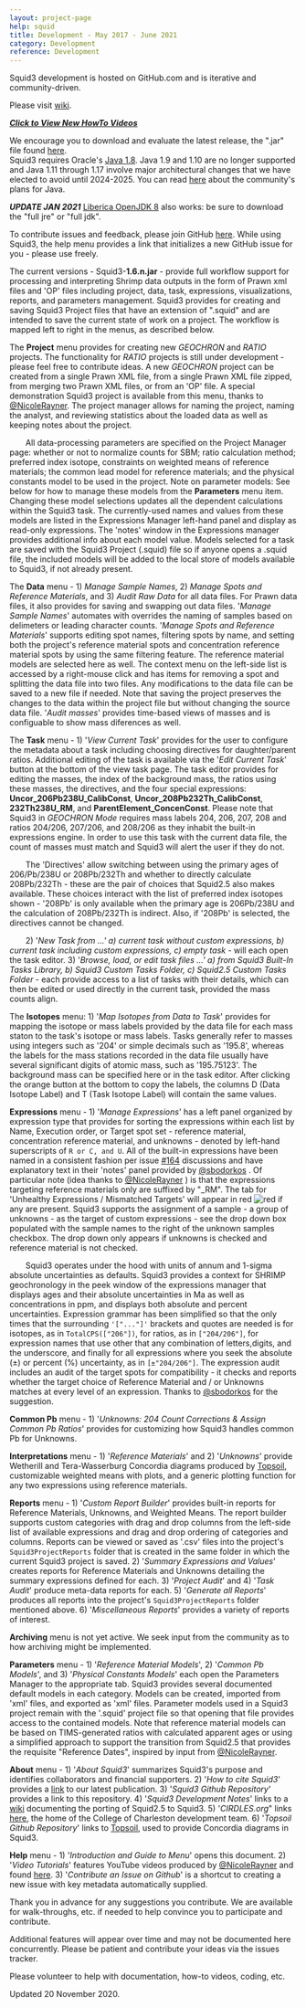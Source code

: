 ```yaml
---
layout: project-page
help: squid
title: Development - May 2017 - June 2021
category: Development
reference: Development
---
```


Squid3 development is hosted on GitHub.com and is iterative and community-driven. 

Please visit [wiki](https://github.com/CIRDLES/Squid/wiki).

[***Click to View New HowTo Videos***](https://www.youtube.com/playlist?list=PLfF8bcNRe2WTWx2IuDaHW_XpLh36bWkUc)

We encourage you to download
and evaluate the latest release, the ".jar" file found <a href="https://github.com/CIRDLES/Squid/releases" target="_blank">here</a>.  
Squid3 requires Oracle's <a href="http://www.oracle.com/technetwork/java/javase/downloads/jre8-downloads-2133155.html" target="_blank">Java 1.8</a>.  Java 1.9 and 1.10 are no longer supported and Java 1.11 through 1.17 involve major architectural changes that we have elected to avoid until 2024-2025.  You can read [here](https://en.wikipedia.org/wiki/Java_version_history) about the community's plans for Java.

***UPDATE JAN 2021***
[Liberica OpenJDK 8](https://bell-sw.com/pages/downloads/#/java-8-lts) also works: be sure to download the "full jre" or "full jdk".


To contribute issues and feedback, please join GitHub <a href="https://github.com/" target="_blank">here</a>. While using Squid3,
the help menu provides a link that
initializes a new GitHub issue for you - please use freely.

The current versions - Squid3-**1.6.n.jar** - provide full workflow
support for processing and interpreting Shrimp data outputs in the form of 
Prawn xml files and 'OP' files including project, data, task, expressions, visualizations, reports, and parameters management.  Squid3 provides for creating and saving Squid3 Project files that have an
extension of ".squid" and are intended to save the current state of work on a project.  The workflow is mapped left to right
in the menus, as described below.

The **Project** menu provides for creating new _GEOCHRON_ and _RATIO_ projects.  The functionality for _RATIO_ projects is still under development - please feel free to contribute ideas.  A new _GEOCHRON_ project can be created from a single Prawn XML file, from a single Prawn XML file zipped, from merging two Prawn XML files, or from an 'OP' file.  A special demonstration Squid3 project is available from this menu, thanks to [@NicoleRayner](https://github.com/NicoleRayner). The project manager allows for naming the project,
naming the analyst, and reviewing statistics about the loaded data as well as keeping notes about the project.  

&ensp;&ensp;&ensp;&ensp;All data-processing parameters are specified on the Project Manager page: whether or not to normalize counts for SBM; ratio calculation method; preferred index isotope, constraints on weighted means of reference materials; the common lead model for reference materials; and the physical constants model to be used in the project.  Note on parameter models: See below for how to manage these models from the **Parameters** menu item. Changing these model selections updates all the dependent calculations within the Squid3 task.  The currently-used names and values from these models are listed in the Expressions Manager left-hand panel and display as read-only expressions.  The 'notes' window in the Expressions manager provides additional info about each model value.  Models selected for a task are saved with the Squid3 Project (.squid) file so if anyone opens a .squid file, the included models will be added to the local store of models available to Squid3, if not already present.  

The **Data** menu - 1) _Manage Sample Names_, 
2) _Manage Spots and Reference Materials_, and 3) _Audit Raw Data_ for all data files.  For Prawn data files, it also provides for saving and swapping out data files.  '_Manage Sample Names_' automates with overrides the naming of samples based on delimeters or leading character counts.  '_Manage Spots and Reference Materials_' supports editing spot names,
filtering spots by name, and setting both the project's reference material spots and 
concentration reference material spots by using the same
filtering feature.  The reference material models are selected here as well.
The context menu on the left-side list is accessed by a
right-mouse click and has items for removing a spot and
splitting the data file into two files.  Any modifications to the data file can be saved
to a new file if needed.  Note that saving the project preserves the changes to the
data within the project file but without changing the source data file.  '_Audit masses_' provides 
time-based views of masses and is configuable to show mass diferences as well.

The **Task** menu - 1) '_View Current Task_' provides for the user to configure the metadata about a task including choosing directives for daughter/parent ratios.  Additional editing of the task is available via the '_Edit Current Task_' button at the bottom of the view task page. The task editor provides for editing the masses, the index of the background mass, the ratios using these masses, the directives, and the four special expressions: **Uncor_206Pb238U_CalibConst**, **Uncor_208Pb232Th_CalibConst**, **232Th238U_RM**, and **ParentElement_ConcenConst**.  Please note that Squid3 in _GEOCHRON Mode_ requires mass labels 204, 206, 207, 208 and ratios 204/206, 207/206, and 208/206 as they inhabit the built-in expressions engine.  In order to use this task with the current data file, the count of masses must match and Squid3 will alert the user if they do not.

&ensp;&ensp;&ensp;&ensp;The 'Directives' allow switching between using the primary ages of 206/Pb/238U or 208Pb/232Th and whether to directly calculate 208Pb/232Th - these are the pair of choices that Squid2.5 also makes available.  These choices interact with the list of preferred index isotopes shown - '208Pb' is only available when the primary age is 206Pb/238U and the calculation of 208Pb/232Th is indirect.  Also, if '208Pb' is selected, the directives cannot be changed.  

&ensp;&ensp;&ensp;&ensp;2) '_New Task from ...' a) current task without custom expressions, b) current task including custom expressions, c) empty task_ - will each open the task editor. 3) '_Browse, load, or edit task files ...' a) from Squid3 Built-In Tasks Library, b) Squid3 Custom Tasks Folder, c) Squid2.5 Custom Tasks Folder_ - each provide access to a list of tasks with their details, which can then be edited or used directly in the current task, provided the mass counts align.

The **Isotopes** menu:  1) '_Map Isotopes from Data to Task_' provides for mapping the isotope or mass labels provided by the data file for each mass staton to the task's isotope or mass labels.  Tasks generally refer to masses using integers such as '204' or simple decimals such as '195.8', whereas the labels for the mass stations recorded in the data file usually have several significant digits of atomic mass, such as '195.75123'.  The background mass can be specified here or in the task editor.  After clicking the orange button at the bottom to copy the labels, the columns D (Data Isotope Label) and T (Task Isotope Label) will contain the same values. 

**Expressions** menu - 1) '_Manage Expressions_' has a left panel organized by expression type that provides for sorting the expressions within each list by Name, Execution order, or Target spot set - reference material, concentration reference material, and unknowns - denoted by left-hand superscripts of ```R or C, and U```.  All of the built-in expressions have been named in a consistent fashion per issue [#164](https://github.com/CIRDLES/Squid/issues/164) discussions and have explanatory text in their 'notes' panel provided by [@sbodorkos](https://github.com/sbodorkos) .  Of particular note (idea thanks to [@NicoleRayner](https://github.com/NicoleRayner) ) is that the expressions targeting reference materials only are suffixed by "\_RM".  The tab for 'Unhealthy Expressions / Mismatched Targets' will appear in red ![red](https://placehold.it/15/f03c15/000000?text=+) if any are present.  Squid3 supports the assignment of a sample - a group of unknowns - as the target of custom expressions - see the drop down box populated with the sample names to the right of the unknown samples checkbox.  The drop down only appears if unknowns is checked and reference material is not checked.

&ensp;&ensp;&ensp;&ensp;Squid3 operates under the hood with units of annum and 1-sigma absolute uncertainties as defaults.  Squid3 provides a context for SHRIMP geochronology in the peek window of the expressions manager that displays ages and their absolute uncertainties in Ma as well as concentrations in ppm, and displays both absolute and percent uncertainties.  Expression grammar has been simplified so that the only times that the surrounding ```'["..."]'``` brackets and quotes are needed is for isotopes, as in ```TotalCPS(["206"])```, for ratios, as in ```["204/206"]```, for expression names that use other that any combination of letters,digits, and the underscore, and finally for all expressions where you seek the absolute (±) or percent (%) uncertainty, as in ```[±"204/206"]```.  The expression audit includes an audit of the target spots for compatibility - it checks and reports whether the target choice of Reference Material and / or Unknowns matches at every level of an expression.  Thanks to [@sbodorkos](https://github.com/sbodorkos) for the suggestion.  

**Common Pb** menu - 1) '_Unknowns: 204 Count Corrections & Assign Common Pb Ratios_' provides for customizing how Squid3 handles common Pb for Unknowns.

**Interpretations** menu - 1) '_Reference Materials_' and 2) '_Unknowns_' provide Wetherill and Tera-Wasserburg Concordia diagrams produced by [Topsoil](https://github.com/CIRDLES/Topsoil), customizable weighted means with plots, and a generic plotting function for any two expressions using reference materials.

**Reports** menu -  1) '_Custom Report Builder_' provides built-in reports for Reference Materials, Unknowns, and Weighted Means.  The report builder supports custom categories with drag and drop columns from the left-side list of available expressions and drag and drop ordering of categories and columns.  Reports can be viewed or saved as '.csv' files into the project's ```Squid3ProjectReports``` folder that is created in the same folder in which the current Squid3 project is saved. 2) '_Summary Expressions and Values_' creates reports for Reference Materials and Unknowns detailing the summary expressions defined for each.  3) '_Project Audit_' and 4) '_Task Audit_' produce meta-data reports for each.  5) '_Generate all Reports_' produces all reports into the project's ```Squid3ProjectReports``` folder mentioned above.  6) '_Miscellaneous Reports_' provides a variety of reports of interest.

**Archiving** menu is not yet active.  We seek input from the community as to how archiving might be implemented. 

**Parameters** menu - 1) '_Reference Material Models_', 2) '_Common Pb Models_', and 3) '_Physical Constants Models_' each open the Parameters Manager to the appropriate tab.  Squid3 provides several documented default models in each category.  Models can be created, imported from 'xml' files, and exported as 'xml' files.  Parameter models used in a Squid3 project remain with the '.squid' project file so that opening that file provides access to the contained models.  Note that reference material models can be based on TIMS-generated ratios with calculated apparent ages or using a simplified approach to support the transition from Squid2.5 that provides the requisite "Reference Dates", inspired by input from [@NicoleRayner](https://github.com/NicoleRayner).

**About** menu - 1) '_About Squid3_' summarizes Squid3's purpose and identifies collaborators and financial supporters.  2) '_How to cite Squid3_' provides a [link](https://ecat.ga.gov.au/geonetwork/srv/eng/catalog.search#/metadata/133870) to our latest publication. 3) '_Squid3 Github Repository_' provides a link to this repository.  4) '_Squid3 Development Notes_' links to a [wiki](https://github.com/CIRDLES/ET_Redux/wiki/SHRIMP:-Intro) documenting the porting of Squid2.5 to Squid3.  5) '_CIRDLES.org_" links [here](https://cirdles.org/), the home of the College of Charleston development team.  6) '_Topsoil Github Repository_' links to [Topsoil](https://github.com/CIRDLES/Topsoil), used to provide Concordia diagrams in Squid3.

**Help** menu - 1) '_Introduction and Guide to Menu_' opens this document.  2) '_Video Tutorials_' features YouTube videos produced by [@NicoleRayner](https://github.com/NicoleRayner) and found [here](https://www.youtube.com/channel/UCC6iRpem2LkdozahaIphXTg/playlists).  3) '_Contribute an Issue on Github_' is a shortcut to creating a new issue with key metadata automatically supplied.

Thank you in advance for any suggestions you contribute.  We are available for walk-throughs, etc.
if needed to help convince you to participate and contribute.

Additional features will appear over time and may not be documented here concurrently.
Please be patient and contribute your ideas via the issues tracker.

Please volunteer to help with documentation, how-to videos, coding, etc.

Updated 20 November 2020.
